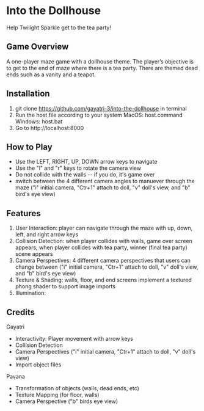 # Into the Dollhouse
Help Twilight Sparkle get to the tea party! 

## Game Overview 
A one-player maze game with a dollhouse theme. 
The player’s objective is to get to the end of maze where there is a tea party. 
There are themed dead ends such as a vanity and a teapot. 

## Installation 
1. git clone https://github.com/gayatri-3/into-the-dollhouse in terminal 
2. Run the host file according to your system
    MacOS: host.command
    Windows: host.bat
3. Go to http://localhost:8000

## How to Play 
* Use the LEFT, RIGHT, UP, DOWN arrow keys to navigate 
* Use the "l" and "r" keys to rotate the camera view 
* Do not collide with the walls -- if you do, it's game over 
* switch between the 4 different camera angles to manuever through the maze ("i" initial camera, "Ctr+1" attach to doll, "v" doll's view, and "b" bird's eye view)

## Features
1. User Interaction: player can navigate through the maze with up, down, left, and right arrow keys
2. Collision Detection: when player collides with walls, game over screen appears; when player collides with tea party, winner (final tea party) scene appears
3. Camera Perspectives: 4 different camera perspectives that users can change between ("i" initial camera, "Ctr+1" attach to doll, "v" doll's view, and "b" bird's eye view)
4. Texture & Shading: walls, floor, and end screens implement a textured phong shader to support image imports
5. Illumination: 

## Credits

Gayatri
* Interactivity: Player movement with arrow keys
* Collision Detection 
* Camera Perspectives ("i" initial camera, "Ctr+1" attach to doll, "v" doll's view) 
* Import object files

Pavana
* Transformation of objects (walls, dead ends, etc)
* Texture Mapping (for floor, walls)
* Camera Perspective ("b" birds eye view)

